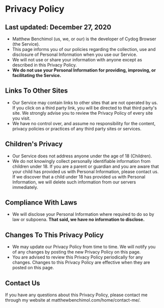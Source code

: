 # Privacy Policy
## Last updated: December 27, 2020
- Matthew Benchimol (us, we, or our) is the developer of Cydog Browser (the Service).
- This page informs you of our policies regarding the collection, use and disclosure of Personal Information when you use our Service.
- We will not use or share your information with anyone except as described in this Privacy Policy.
- **We do not use your Personal Information for providing, improving, or facilitating the Service.**

## Links To Other Sites
- Our Service may contain links to other sites that are not operated by us. If you click on a third party link, you will be directed to that third party's site. We strongly advise you to review the Privacy Policy of every site you visit.
- We have no control over, and assume no responsibility for the content, privacy policies or practices of any third party sites or services.

## Children's Privacy
- Our Service does not address anyone under the age of 18 (Children).
- We do not knowingly collect personally identifiable information from children under 18. If you are a parent or guardian and you are aware that your child has provided us with Personal Information, please contact us. If we discover that a child under 18 has provided us with Personal Information, we will delete such information from our servers immediately.

## Compliance With Laws
- We will disclose your Personal Information where required to do so by law or subpoena. **That said, we have no information to disclose.**

## Changes To This Privacy Policy
- We may update our Privacy Policy from time to time. We will notify you of any changes by posting the new Privacy Policy on this page.
- You are advised to review this Privacy Policy periodically for any changes. Changes to this Privacy Policy are effective when they are posted on this page.

## Contact Us
If you have any questions about this Privacy Policy, please contact me through my website at matthewbenchimol.com/home/contact-me/.
